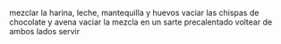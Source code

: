 mezclar la harina, leche, mantequilla y huevos
vaciar las chispas de chocolate y avena
vaciar la mezcla en un sarte precalentado
voltear de ambos lados
servir